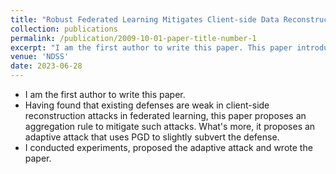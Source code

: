 ```yaml
---
title: "Robust Federated Learning Mitigates Client-side Data Reconstruction Attacks"
collection: publications
permalink: /publication/2009-10-01-paper-title-number-1
excerpt: "I am the first author to write this paper. This paper introduces an aggregation rule to address these vulnerabilities. Additionally, it presents an adaptive attack that has the capability to subtly undermine the proposed defense. &nbsp;&nbsp;&nbsp;&nbsp;&nbsp;<a href='/publication/2009-10-01-paper-title-number-1' target='_blank' style='color: #007bff; text-decoration: none; font-size: 21px;'>details...</a>"
venue: 'NDSS'
date: 2023-06-28
---
```

* I am the first author to write this paper.
* Having found that existing defenses are weak in client-side reconstruction attacks in federated learning, this paper proposes an aggregation rule to mitigate such attacks. What's more, it proposes an adaptive attack that uses PGD to slightly subvert the defense.
* I conducted experiments, proposed the adaptive attack and wrote the paper.

